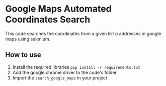 # Google Maps Automated Coordinates Search

This code searches the coordinates from a given list o addresses in google maps using selenium.

## How to use

1. Install the required libraries
    `pip install -r requirements.txt`
2. Add the google chrome driver to the code's folder
3. Import the `search_google_maps` in your project